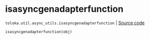 # isasyncgenadapterfunction
`toloka.util.async_utils.isasyncgenadapterfunction` | [Source code](https://github.com/Toloka/toloka-kit/blob/v1.2.1/src/util/async_utils.py#L395)

```python
isasyncgenadapterfunction(obj)
```

